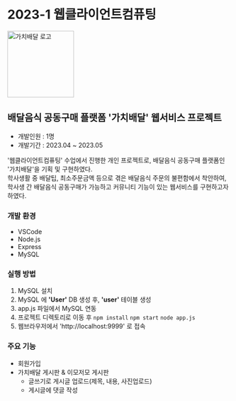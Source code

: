 # 2023-1 웹클라이언트컴퓨팅
<img width="150" alt="가치배달 로고" src="https://github.com/ijnim/Projects/assets/86222332/67efc900-5fd8-42be-90db-2f8459bcaca7">

## 배달음식 공동구매 플랫폼 '가치배달' 웹서비스 프로젝트
- 개발인원 : 1명
- 개발기간 : 2023.04 ~ 2023.05  

'웹클라이언트컴퓨팅' 수업에서 진행한 개인 프로젝트로, 배달음식 공동구매 플랫폼인 '가치배달'을 기획 및 구현하였다.  
학사생활 중 배달팁, 최소주문금액 등으로 겪은 배달음식 주문의 불편함에서 착안하여, 학사생 간 배달음식 공동구매가 가능하고 커뮤니티 기능이 있는 웹서비스를 구현하고자 하였다.

### 개발 환경
- VSCode
- Node.js
- Express
- MySQL

### 실행 방법
1. MySQL 설치
2. MySQL 에 **'User'** DB 생성 후, **'user'** 테이블 생성
3. app.js 파일에서 MySQL 연동
4. 프로젝트 디렉토리로 이동 후
  `npm install`
  `npm start`
  `node app.js`
5. 웹브라우저에서 'http://localhost:9999' 로 접속

### 주요 기능
- 회원가입
- 가치배달 게시판 & 이모저모 게시판
  - 글쓰기로 게시글 업로드(제목, 내용, 사진업로드)
  - 게시글에 댓글 작성
